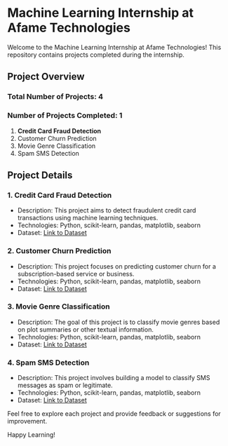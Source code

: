 # Machine Learning Internship at Afame Technologies

Welcome to the Machine Learning Internship at Afame Technologies! This repository contains projects completed during the internship.

## Project Overview

### Total Number of Projects: 4
### Number of Projects Completed: 1

1. **Credit Card Fraud Detection**
2. Customer Churn Prediction
3. Movie Genre Classification
4. Spam SMS Detection

## Project Details

### 1. Credit Card Fraud Detection
- Description: This project aims to detect fraudulent credit card transactions using machine learning techniques.
- Technologies: Python, scikit-learn, pandas, matplotlib, seaborn
- Dataset: [Link to Dataset](https://drive.google.com/drive/folders/1sDzIPjCmNZ9lWaXfcAqIIx4NZchYG4OP)

### 2. Customer Churn Prediction
- Description: This project focuses on predicting customer churn for a subscription-based service or business.
- Technologies: Python, scikit-learn, pandas, matplotlib, seaborn
- Dataset: [Link to Dataset](https://drive.google.com/drive/folders/146mwE08Y4YStAxDg4No87uEw9aJkVBCU)

### 3. Movie Genre Classification
- Description: The goal of this project is to classify movie genres based on plot summaries or other textual information.
- Technologies: Python, scikit-learn, pandas, matplotlib, seaborn
- Dataset: [Link to Dataset](https://drive.google.com/drive/folders/1fC_20AzZeCN_I095THOzNjwN0ymL4AER)

### 4. Spam SMS Detection
- Description: This project involves building a model to classify SMS messages as spam or legitimate.
- Technologies: Python, scikit-learn, pandas, matplotlib, seaborn
- Dataset: [Link to Dataset](https://drive.google.com/drive/folders/13bmD8C-0OvgXOE0g_ab4C3QzjzVYlWQj)

Feel free to explore each project and provide feedback or suggestions for improvement.

Happy Learning!

